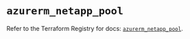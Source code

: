 # `azurerm_netapp_pool`

Refer to the Terraform Registry for docs: [`azurerm_netapp_pool`](https://registry.terraform.io/providers/hashicorp/azurerm/3.97.1/docs/resources/netapp_pool).
